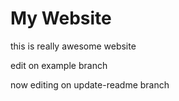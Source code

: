 # My Website

this is really awesome website

edit on example branch

now editing on update-readme branch
